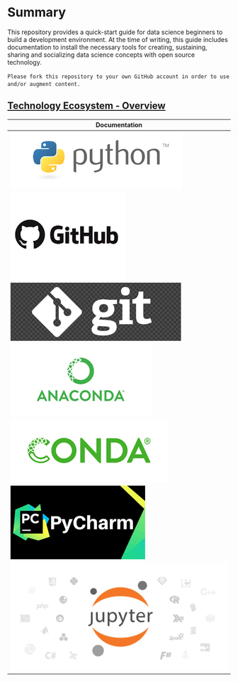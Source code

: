# Summary

This repository provides a quick-start guide for data science beginners to build a development environment. At the time of writing, this guide includes documentation to install the necessary tools for creating, sustaining, sharing and socializing data science concepts with open source technology.


`Please fork this repository to your own GitHub account in order to use and/or augment content.`

## [Technology Ecosystem - Overview](https://github.com/GarrettEichhorn/development_environment/blob/master/00%20-%20tech-ecosystem/00%20-%20Tech_Ecosystem.md)

| Documentation
| ---
| [![Python](https://github.com/GarrettEichhorn/development_environment/blob/master/00%20-%20tech-ecosystem/Images/python.png)](https://github.com/GarrettEichhorn/development_environment/blob/master/00%20-%20tech-ecosystem/01%20-%20Python_Installation.md)
| [![GitHub](https://github.com/GarrettEichhorn/development_environment/blob/master/00%20-%20tech-ecosystem/Images/GitHub.png)](https://github.com/GarrettEichhorn/development_environment/blob/master/00%20-%20tech-ecosystem/02%20-%20GitHub_Installation.md)
| [![git](https://github.com/GarrettEichhorn/development_environment/blob/master/00%20-%20tech-ecosystem/Images/git.png)](https://github.com/GarrettEichhorn/development_environment/blob/master/00%20-%20tech-ecosystem/03%20-%20git_Installation.md)
| [![Anaconda](https://github.com/GarrettEichhorn/development_environment/blob/master/00%20-%20tech-ecosystem/Images/Anaconda.png)](https://github.com/GarrettEichhorn/development_environment/blob/master/00%20-%20tech-ecosystem/04%20-%20Anaconda_Installation.md)
| [![Conda](https://github.com/GarrettEichhorn/development_environment/blob/master/00%20-%20tech-ecosystem/Images/conda.png)](https://github.com/GarrettEichhorn/development_environment/blob/master/00%20-%20tech-ecosystem/05%20-%20Conda_Installation.md)
| [![PyCharm](https://github.com/GarrettEichhorn/development_environment/blob/master/00%20-%20tech-ecosystem/Images/pycharm.png)](https://github.com/GarrettEichhorn/development_environment/blob/master/00%20-%20tech-ecosystem/06%20-%20PyCharm_Installation.md)
| [![Auxiliary](https://github.com/GarrettEichhorn/development_environment/blob/master/00%20-%20tech-ecosystem/Images/jupyter.png)](https://github.com/GarrettEichhorn/development_environment/blob/master/00%20-%20tech-ecosystem/07%20-%20Auxiliary_Installations.md)
